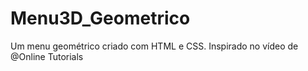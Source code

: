 # Menu3D_Geometrico
Um menu geométrico criado com HTML e CSS. Inspirado no vídeo de @Online Tutorials
